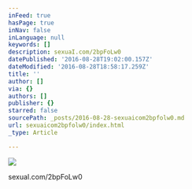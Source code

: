 ```yaml
---
inFeed: true
hasPage: true
inNav: false
inLanguage: null
keywords: []
description: sexuaI.com/2bpFoLw0
datePublished: '2016-08-28T19:02:00.157Z'
dateModified: '2016-08-28T18:58:17.259Z'
title: ''
author: []
via: {}
authors: []
publisher: {}
starred: false
sourcePath: _posts/2016-08-28-sexuaicom2bpfolw0.md
url: sexuaicom2bpfolw0/index.html
_type: Article

---
```

![](https://the-grid-user-content.s3-us-west-2.amazonaws.com/38a6af4c-0c3f-4b9d-8799-d295678439b1.jpg)

sexuaI.com/2bpFoLw0